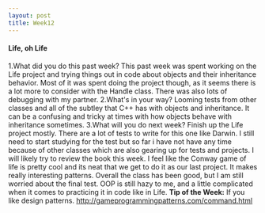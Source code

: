 ```yaml
---
layout: post
title: Week12
---
```


#### Life, oh Life
1.What did you do this past week?
This past week was spent working on the Life project and trying things out in code about objects and their inheritance behavior. Most of it was spent doing the project though, as it seems there is a lot more to consider with the Handle class. There was also lots of debugging with my partner.
2.What's in your way?
Looming tests from other classes and all of the subtley that C++ has with objects and inheritance. It can be a confusing and tricky at times with how objects behave with inheritance sometimes.
3.What will you do next week?
Finish up the Life project mostly. There are a lot of tests to write for this one like Darwin. I still need to start studying for the test but so far i have not have any time because of other classes which are also gearing up for tests and projects. I will likely try to review the book this week.
I feel like the Conway game of life is pretty cool and its neat that we get to do it as our last project. It makes really interesting patterns. Overall the class has been good, but I am still worried about the final test. OOP is still hazy to me, and a little complicated when it comes to practicing it in code like in Life.
**Tip of the Week:** If you like design patterns.
<http://gameprogrammingpatterns.com/command.html>
